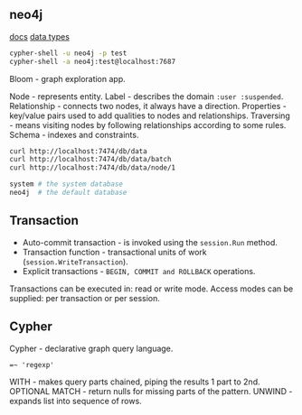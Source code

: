 neo4j
-

[docs](https://neo4j.com/docs/)
[data types](https://neo4j.com/docs/cypher-manual/current/syntax/values/)

````sh
cypher-shell -u neo4j -p test
cypher-shell -a neo4j:test@localhost:7687
````

Bloom - graph exploration app.

Node - represents entity.
Label - describes the domain `:user :suspended`.
Relationship - connects two nodes, it always have a direction.
Properties - key/value pairs used to add qualities to nodes and relationships.
Traversing - means visiting nodes by following relationships according to some rules.
Schema - indexes and constraints.

````sh
curl http://localhost:7474/db/data
curl http://localhost:7474/db/data/batch
curl http://localhost:7474/db/data/node/1

system # the system database
neo4j  # the default database
````

## Transaction

* Auto-commit transaction - is invoked using the `session.Run` method.
* Transaction function - transactional units of work (`session.WriteTransaction`).
* Explicit transactions - `BEGIN, COMMIT and ROLLBACK` operations.

Transactions can be executed in: read or write mode.
Access modes can be supplied: per transaction or per session.

## Cypher

Cypher - declarative graph query language.

````
=~ 'regexp'
````

WITH -  makes query parts chained, piping the results 1 part to 2nd.
OPTIONAL MATCH - return nulls for missing parts of the pattern.
UNWIND - expands list into sequence of rows.

